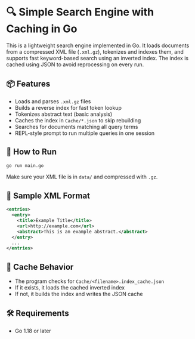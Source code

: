 # 🔍 Simple Search Engine with Caching in Go

This is a lightweight search engine implemented in Go. It loads documents from a compressed XML file (`.xml.gz`), tokenizes and indexes them, and supports fast keyword-based search using an inverted index. The index is cached using JSON to avoid reprocessing on every run.

## 📦 Features

- Loads and parses `.xml.gz` files
- Builds a reverse index for fast token lookup
- Tokenizes abstract text (basic analysis)
- Caches the index in `Cache/*.json` to skip rebuilding
- Searches for documents matching all query terms
- REPL-style prompt to run multiple queries in one session

## 🚀 How to Run

```bash
go run main.go
```

Make sure your XML file is in `data/` and compressed with `.gz`.

## 🧪 Sample XML Format

```xml
<entries>
  <entry>
    <title>Example Title</title>
    <url>http://example.com</url>
    <abstract>This is an example abstract.</abstract>
  </entry>
  ...
</entries>
```

## 📂 Cache Behavior

- The program checks for `Cache/<filename>.index_cache.json`
- If it exists, it loads the cached inverted index
- If not, it builds the index and writes the JSON cache

## 🛠 Requirements

- Go 1.18 or later
